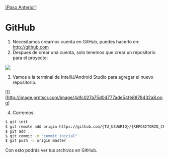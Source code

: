 [new_repository]: http://image.prntscr.com/image/f097e386eca54e1e9d8ab3ad7665c25e.png

[\[Paso Anterior\]](03_main_layout.md)

# GitHub

1. Necesitamos crearnos cuenta en GitHub, puedes hacerlo en: http://github.com
2. Despues de crear una cuenta, solo tenemos que crear un repositorio para el
proyecto:

![][new_repository]

3. Vamos a la terminal de IntelliJ/Android Studio para agregar el nuevo repositorio.

![][http://image.prntscr.com/image/4dfc027a75d04777ade54fe8878432a8.png]

4. Corremos:
```bash
$ git init
$ git remote add origin https://github.com/{TU_USUARIO}/{REPOSITORIO_CREADO}.git
$ git add .
$ git commit -m "commit inicial"
$ git push -u origin master
```

Con esto podrás ver tus archivos en GitHub.
